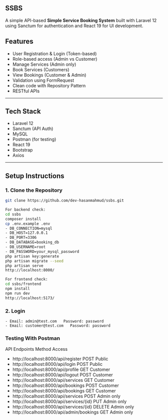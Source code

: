 ## SSBS

A simple API-based **Simple Service Booking System** built with Laravel 12 using Sanctum for authentication and React 19 for UI development.

## Features

- User Registration & Login (Token-based)
- Role-based access (Admin vs Customer)
- Manage Services (Admin only)
- Book Services (Customers)
- View Bookings (Customer & Admin)
- Validation using FormRequest
- Clean code with Repository Pattern
- RESTful APIs

---

## Tech Stack

- Laravel 12
- Sanctum (API Auth)
- MySQL
- Postman (for testing)
- React 19
- Bootstrap
- Axios

---

## Setup Instructions

### 1. Clone the Repository

```bash
git clone https://github.com/dev-hasanmahmud/ssbs.git

For backend check:
cd ssbs
composer install
cp .env.example .env
- DB_CONNECTION=mysql
- DB_HOST=127.0.0.1
- DB_PORT=3306
- DB_DATABASE=booking_db
- DB_USERNAME=root
- DB_PASSWORD=your_mysql_password
php artisan key:generate
php artisan migrate --seed
php artisan serve
http://localhost:8000/

For frontend check:
cd ssbs/frontend
npm install
npm run dev
http://localhost:5173/
```
### 2. Login
	- Email: admin@test.com   Password: password
	- Email: customer@test.com   Password: password


### Testing With Postman
API Endpoints	                   					   Method	Access
- http://localhost:8000/api/register					POST	Public
- http://localhost:8000/api/login						POST	Public
- http://localhost:8000/api/profile						GET		Customer
- http://localhost:8000/api/logout						POST	Customer
- http://localhost:8000/api/services					GET		Customer
- http://localhost:8000/api/bookings					POST	Customer
- http://localhost:8000/api/bookings					GET		Customer
- http://localhost:8000/api/services					POST	Admin only
- http://localhost:8000/api/services/{id}				PUT		Admin only
- http://localhost:8000/api/services/{id}				DELETE	Admin only
- http://localhost:8000/api/admin/bookings				GET		Admin only
